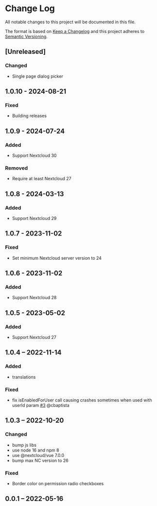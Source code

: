 # Change Log
All notable changes to this project will be documented in this file.

The format is based on [Keep a Changelog](http://keepachangelog.com/)
and this project adheres to [Semantic Versioning](http://semver.org/).

## [Unreleased]
### Changed
- Single page dialog picker

## 1.0.10 - 2024-08-21
### Fixed
- Building releases

## 1.0.9 - 2024-07-24
### Added
- Support Nextcloud 30

### Removed
- Require at least Nextcloud 27

## 1.0.8 - 2024-03-13
### Added
- Support Nextcloud 29

## 1.0.7 - 2023-11-02
### Fixed
- Set minimum Nextcloud server version to 24

## 1.0.6 - 2023-11-02
### Added
- Support Nextcloud 28

## 1.0.5 - 2023-05-02
### Added
- Support Nextcloud 27

## 1.0.4 – 2022-11-14
### Added
- translations

### Fixed
- fix isEnabledForUser call causing crashes sometimes when used with userId param
[#3](https://github.com/julien-nc/picker/issues/3) @cbaptista

## 1.0.3 – 2022-10-20
### Changed
- bump js libs
- use node 16 and npm 8
- use @nextcloud/vue 7.0.0
- bump max NC version to 26

### Fixed
- Border color on permission radio checkboxes

## 0.0.1 – 2022-05-16


